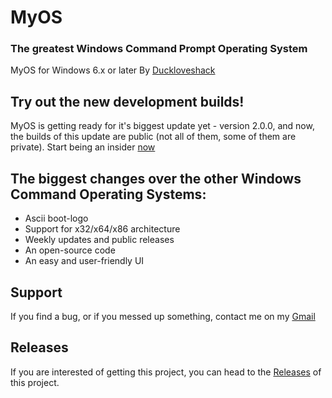 # MyOS
### The greatest Windows Command Prompt Operating System
MyOS for Windows 6.x or later
By [Duckloveshack](https://www.github.com/Duckloveshack)

## Try out the new development builds!
MyOS is getting ready for it's biggest update yet - version 2.0.0, and now, the builds of this update are public (not all of them, some of them are private). Start being an insider [now](https://www.github.com/Duckloveshack/MyOS/releases/tag/v2.0.0-prerelease)
## The biggest changes over the other Windows Command Operating Systems:
* Ascii boot-logo
* Support for x32/x64/x86 architecture
* Weekly updates and public releases
* An open-source code
* An easy and user-friendly UI

## Support
If you find a bug, or if you messed up something, contact me on my [Gmail](https://mail.google.com/mail/?view=cm&fs=1&to=duckloveshack@gmail.com)

## Releases
If you are interested of getting this project, you can head to the [Releases](https://www.github.com/Duckloveshack/MyOS/releases) of this project.
